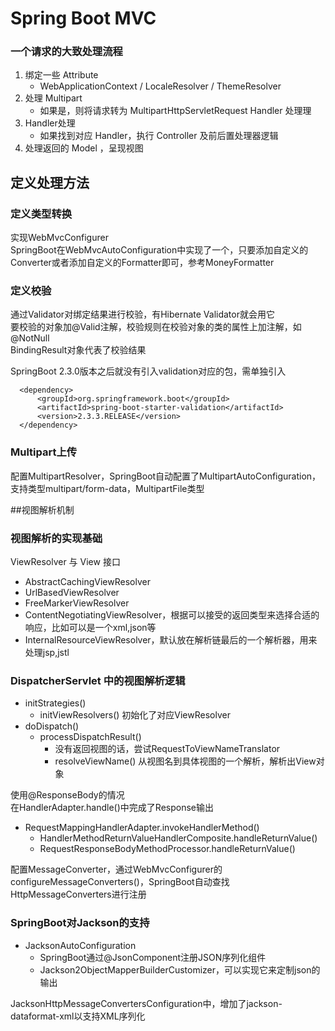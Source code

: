 # Spring Boot MVC

### 一个请求的大致处理流程
1. 绑定一些 Attribute
    * WebApplicationContext / LocaleResolver / ThemeResolver
2. 处理 Multipart
    * 如果是，则将请求转为 MultipartHttpServletRequest Handler 处理理
3. Handler处理
    * 如果找到对应 Handler，执⾏ Controller 及前后置处理器逻辑
4. 处理返回的 Model ，呈现视图

## 定义处理方法
### 定义类型转换
实现WebMvcConfigurer  
SpringBoot在WebMvcAutoConfiguration中实现了一个，只要添加自定义的Converter或者添加自定义的Formatter即可，参考MoneyFormatter

### 定义校验
通过Validator对绑定结果进行校验，有Hibernate Validator就会用它  
要校验的对象加@Valid注解，校验规则在校验对象的类的属性上加注解，如@NotNull  
BindingResult对象代表了校验结果

SpringBoot 2.3.0版本之后就没有引入validation对应的包，需单独引入

      <dependency>
          <groupId>org.springframework.boot</groupId>
          <artifactId>spring-boot-starter-validation</artifactId>
          <version>2.3.3.RELEASE</version>
      </dependency>

### Multipart上传
配置MultipartResolver，SpringBoot⾃动配置了MultipartAutoConfiguration，⽀持类型multipart/form-data，MultipartFile类型

##视图解析机制
### 视图解析的实现基础
ViewResolver 与 View 接⼝
* AbstractCachingViewResolver
* UrlBasedViewResolver
* FreeMarkerViewResolver
* ContentNegotiatingViewResolver，根据可以接受的返回类型来选择合适的响应，比如可以是一个xml,json等
* InternalResourceViewResolver，默认放在解析链最后的一个解析器，用来处理jsp,jstl

### DispatcherServlet 中的视图解析逻辑 
* initStrategies()
   * initViewResolvers() 初始化了对应ViewResolver
* doDispatch()
   * processDispatchResult()
     * 没有返回视图的话，尝试RequestToViewNameTranslator 
     * resolveViewName() 从视图名到具体视图的一个解析，解析出View对象

使用@ResponseBody的情况  
在HandlerAdapter.handle()中完成了Response输出
* RequestMappingHandlerAdapter.invokeHandlerMethod()
   * HandlerMethodReturnValueHandlerComposite.handleReturnValue()
   * RequestResponseBodyMethodProcessor.handleReturnValue()

配置MessageConverter，通过WebMvcConfigurer的configureMessageConverters()，SpringBoot⾃动查找HttpMessageConverters进行注册

### SpringBoot对Jackson的支持
* JacksonAutoConfiguration  
  * SpringBoot通过@JsonComponent注册JSON序列化组件
  * Jackson2ObjectMapperBuilderCustomizer，可以实现它来定制json的输出

JacksonHttpMessageConvertersConfiguration中，增加了jackson-dataformat-xml以支持XML序列化